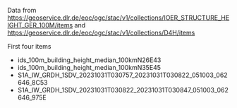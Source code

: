 Data from https://geoservice.dlr.de/eoc/ogc/stac/v1/collections/IOER_STRUCTURE_HEIGHT_GER_100M/items and  https://geoservice.dlr.de/eoc/ogc/stac/v1/collections/D4H/items

First four items
- ids_100m_building_height_median_100kmN26E43
- ids_100m_building_height_median_100kmN35E45
- S1A_IW_GRDH_1SDV_20231031T030757_20231031T030822_051003_062646_8C53
- S1A_IW_GRDH_1SDV_20231031T030822_20231031T030847_051003_062646_975E
